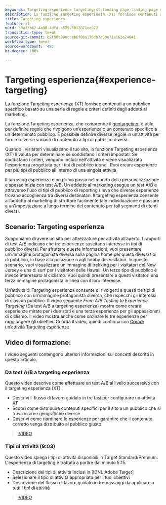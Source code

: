 ```yaml
---
keywords: Targeting;experience targeting;xt;landing page;landing page campaign
description: La funzione Targeting esperienza (XT) fornisce contenuti a un pubblico specifico basato su una serie di regole e criteri definiti dagli addetti al marketing.
title: Targeting esperienza
feature: xt
uuid: b3af3b62-4a08-4dfd-b529-5012871cc972
translation-type: tm+mt
source-git-commit: b2f80c89ecceb6f88a176db7a90e71a162a24641
workflow-type: tm+mt
source-wordcount: '483'
ht-degree: 100%

---
```



# Targeting esperienza{#experience-targeting}

La funzione Targeting esperienza (XT) fornisce contenuti a un pubblico specifico basato su una serie di regole e criteri definiti dagli addetti al marketing.

La funzione Targeting esperienza, che comprende il [geotargeting](/help/c-target/c-audiences/c-target-rules/geo.md), è utile per definire regole che rivolgono un’esperienza o un contenuto specifico a un determinato pubblico. È possibile definire diverse regole in un’attività per fornire diverse varianti di contenuto a tipi di pubblico diversi.

Quando i visitatori visualizzano il tuo sito, la funzione Targeting esperienza (XT) li valuta per determinare se soddisfano i criteri impostati. Se soddisfano i criteri, vengono inclusi nell&#39;attività e viene visualizzata l&#39;esperienza progettata per i tipi di pubblico idonei. Puoi creare esperienze per più tipi di pubblico all&#39;interno di una singola attività.

Il targeting esperienza è un primo passo nel mondo della personalizzazione e spesso inizia con test A/B. Un addetto al marketing esegue un test A/B e attraverso l&#39;uso di tipi di pubblico di reporting rileva che diverse esperienze trovano accoglienza tra diversi destinatari. Il targeting esperienza consente all’addetto al marketing di sfruttare facilmente tale individuazione e passare a un&#39;impostazione a lungo termine del contenuto per tali segmenti di utenti diversi.

## Scenario: Targeting esperienza

Supponiamo di avere un sito per attrezzature per attività all’aperto. I rapporti di test A/B indicano che tre esperienze suscitano interesse in tipi di pubblico diversi. Per sfruttare queste informazioni, vuoi presentare un’immagine protagonista diversa sulla pagina home per questi diversi tipi di pubblico, in base alla posizione o agli hobby dei visitatori. In questo scenario, vuoi visualizzare un’immagine di trekking per i visitatori del New Jersey e una di surf per i visitatori delle Hawaii. Un terzo tipo di pubblico è invece interessato al ciclismo. Vuoi quindi presentare a questi visitatori una terza immagine protagonista in linea con il loro interesse.

Un’attività di Targeting esperienza consente di rivolgerti a questi tre tipi di pubblico con un’immagine protagonista diversa, che rispecchi gli interessi di ciascun pubblico. Il video seguente *From A/B Testing to Experience Targeting* (Da test A/B a targeting esperienza) mostra come creare esperienze mirate per i due stati e una terza esperienza per gli appassionati di ciclismo. Il video mostra anche come ordinare le tre esperienze per raggiungere gli obiettivi. Guarda il video, quindi continua con [Creare un’attività Targeting esperienze](/help/c-activities/t-experience-target/t-xt-create/xt-create.md).

## Video di formazione:

I video seguenti contengono ulteriori informazioni sui concetti descritti in questo articolo.

### Da test A/B a targeting esperienza

Questo video descrive come effettuare un test A/B al livello successivo con il targeting esperienza (XT).

* Descrivi il flusso di lavoro guidato in tre fasi per configurare un attività XT
* Scopri come distribuire contenuti specifici per il sito a un pubblico che si trova in aree geografiche diverse
* Descrivi come riordinare le esperienze per garantire che il contenuto corretto venga distribuito al pubblico giusto

>[!VIDEO](https://video.tv.adobe.com/v/22418/)

### Tipi di attività (9:03)

Questo video spiega i tipi di attività disponibili in Target Standard/Premium. L&#39;esperienza di targeting è trattata a partire dal minuto 5:15.

* Descrizione dei tipi di attività inclusi in [!DNL Adobe Target]
* Selezionare il tipo di attività appropriato per i tuoi obiettivi
* Descrizione del flusso di lavoro guidato in tre passaggi da applicare a tutti i tipi di attività

>[!VIDEO](https://video.tv.adobe.com/v/17386)